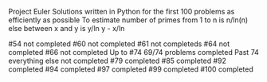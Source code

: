 Project Euler
 Solutions written in Python for the first 100 problems as efficiently as possible
 To estimate number of primes from 1 to n is n/ln(n) else between x and y is y/ln y - x/ln

#54 not completed
#60 not completed
#61 not completeds
#64 not completed
#66 not completed
Up to #74 69/74 problems completed
Past 74 everything else not completed
#79 completed
#85 completed
#92 completed
#94 completed
#97 completed
#99 completed
#100 completed